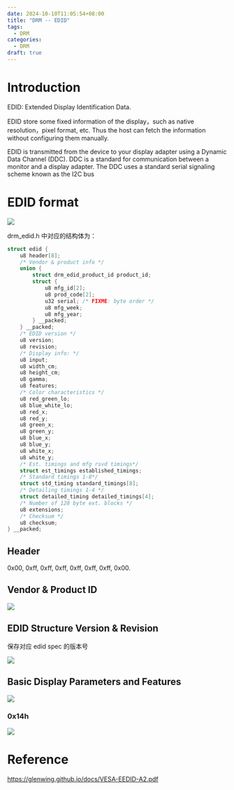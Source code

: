 ```yaml
---
date: 2024-10-10T11:05:54+08:00
title: "DRM -- EDID"
tags:
  - DRM
categories:
  - DRM
draft: true
---
```


# Introduction

EDID: Extended Display Identification Data.

EDID store some fixed information of the display，such as native resolution，pixel format, etc. Thus the host can fetch the information without configuring them manually.

EDID is transmitted from the device to your display adapter using a Dynamic Data Channel (DDC). DDC is a standard for communication between a monitor and a display adapter. The DDC uses a standard serial signaling scheme known as the I2C bus

# EDID format

![](https://xyc-1316422823.cos.ap-shanghai.myqcloud.com/20241011112935.png)

drm_edid.h 中对应的结构体为：

```c
struct edid {
	u8 header[8];
	/* Vendor & product info */
	union {
		struct drm_edid_product_id product_id;
		struct {
			u8 mfg_id[2];
			u8 prod_code[2];
			u32 serial; /* FIXME: byte order */
			u8 mfg_week;
			u8 mfg_year;
		} __packed;
	} __packed;
	/* EDID version */
	u8 version;
	u8 revision;
	/* Display info: */
	u8 input;
	u8 width_cm;
	u8 height_cm;
	u8 gamma;
	u8 features;
	/* Color characteristics */
	u8 red_green_lo;
	u8 blue_white_lo;
	u8 red_x;
	u8 red_y;
	u8 green_x;
	u8 green_y;
	u8 blue_x;
	u8 blue_y;
	u8 white_x;
	u8 white_y;
	/* Est. timings and mfg rsvd timings*/
	struct est_timings established_timings;
	/* Standard timings 1-8*/
	struct std_timing standard_timings[8];
	/* Detailing timings 1-4 */
	struct detailed_timing detailed_timings[4];
	/* Number of 128 byte ext. blocks */
	u8 extensions;
	/* Checksum */
	u8 checksum;
} __packed;
```

## Header

0x00, 0xff, 0xff, 0xff, 0xff, 0xff, 0xff, 0x00.

## Vendor & Product ID

![](https://xyc-1316422823.cos.ap-shanghai.myqcloud.com/20241015152641.png)

## EDID Structure Version & Revision

保存对应 edid spec 的版本号

![](https://xyc-1316422823.cos.ap-shanghai.myqcloud.com/20241015153059.png)

## Basic Display Parameters and Features

![](https://xyc-1316422823.cos.ap-shanghai.myqcloud.com/20241015153153.png)

### 0x14h

![](https://xyc-1316422823.cos.ap-shanghai.myqcloud.com/20241015153609.png)

###

# Reference

https://glenwing.github.io/docs/VESA-EEDID-A2.pdf
